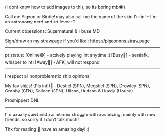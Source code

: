 (i dont know how to add images to this, so its boring mb😭)

Call me Pigeon or Birdie! may also call me the name of the skin I'm in! -
I'm an astronomy nerd and art lover :D

Current obsessions: Supernatural & House MD

Sign/draw on my strawpage if you'd like!:
https://pigeonnns.straw.page

______________________________
 
 pt status:
[Online🟢] - actively playing, int anytime :) [Busy🔴] - semiafk, whisper to int! [Away🌙] - AFK, will not respond

______________________________

I respect all nonproblematic ship opinions!

My fav ships! (Pls int!)💙 - Destiel (SPN), Megstiel (SPN), Drowley (SPN), Crobby (SPN), Saileen (SPN), Hilson, Hudson & Huddy (House)


Proshippers DNI.
 

______________________________

I'm usually quiet and sometimes struggle with socializing, mainly with new friends, so sorry if I don't talk much!

Thx for reading 💙 have an amazing day! :)

